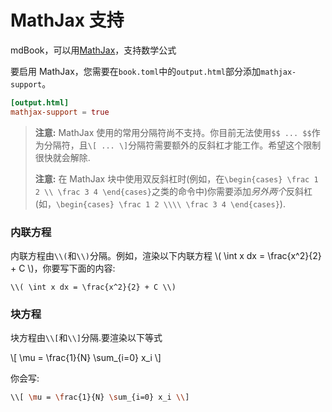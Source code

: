 # MathJax 支持

mdBook，可以用[MathJax](https://www.mathjax.org/)，支持数学公式

要启用 MathJax，您需要在`book.toml`中的`output.html`部分添加`mathjax-support`。

```toml
[output.html]
mathjax-support = true
```

> **注意:** MathJax 使用的常用分隔符尚不支持。你目前无法使用`$$ ... $$`作为分隔符，且`\[ ... \]`分隔符需要额外的反斜杠才能工作。希望这个限制很快就会解除.
>
> **注意:** 在 MathJax 块中使用双反斜杠时(例如，在`\begin{cases} \frac 1 2 \\ \frac 3 4 \end{cases}`之类的命令中)你需要添加*另外两个*反斜杠(如，`\begin{cases} \frac 1 2 \\\\ \frac 3 4 \end{cases}`).

### 内联方程

内联方程由`\\(`和`\\)`分隔。例如，渲染以下内联方程 \\( \int x dx = \frac{x^2}{2} + C \\)，你要写下面的内容:

```
\\( \int x dx = \frac{x^2}{2} + C \\)
```

### 块方程

块方程由`\\[`和`\\]`分隔.要渲染以下等式

\\[ \mu = \frac{1}{N} \sum_{i=0} x_i \\]

你会写:

```bash
\\[ \mu = \frac{1}{N} \sum_{i=0} x_i \\]
```

